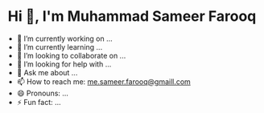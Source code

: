 <h1 align="center">Hi 👋, I'm Muhammad Sameer Farooq</h1>


- 🔭 I’m currently working on ...
- 🌱 I’m currently learning ...
- 👯 I’m looking to collaborate on ...
- 🤔 I’m looking for help with ...
- 💬 Ask me about ...
- 📫 How to reach me: me.sameer.farooq@gmaill.com
- 😄 Pronouns: ...
- ⚡ Fun fact: ...

